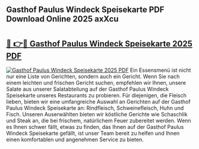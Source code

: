 ## Gasthof Paulus Windeck Speisekarte PDF Download Online 2025 axXcu

# <h2><a href="http://gc8rf7.nevu.top/?p=Gasthof+Paulus+Windeck+Speisekarte">🔗 👉🔴 Gasthof Paulus Windeck Speisekarte 2025 PDF</a></h2>

[![Gasthof Paulus Windeck Speisekarte 2025 PDF](https://i.imgur.com/dBaPXMq.png)](http://gc8rf7.nevu.top/?p=Gasthof+Paulus+Windeck+Speisekarte)
Ein Essensmenü ist nicht nur eine Liste von Gerichten, sondern auch ein Gericht. Wenn Sie nach einem leichten und frischen Gericht suchen, empfehlen wir Ihnen, unsere Salate aus unserer Salatabteilung auf der Gasthof Paulus Windeck Speisekarte unseres Restaurants zu probieren. Für diejenigen, die Fleisch lieben, bieten wir eine umfangreiche Auswahl an Gerichten auf der Gasthof Paulus Windeck Speisekarte an: Rindfleisch, Schweinefleisch, Huhn und Fisch. Unseren Auserwählten bieten wir köstliche Gerichte wie Schaschlik und Steak an, die bei frischem, natürlichem Feuer zubereitet werden. Wenn es Ihnen schwer fällt, etwas zu finden, das Ihnen auf der Gasthof Paulus Windeck Speisekarte gefällt, ist unser Team bereit zu helfen und Ihnen einen komfortablen und angenehmen Service zu bieten.
